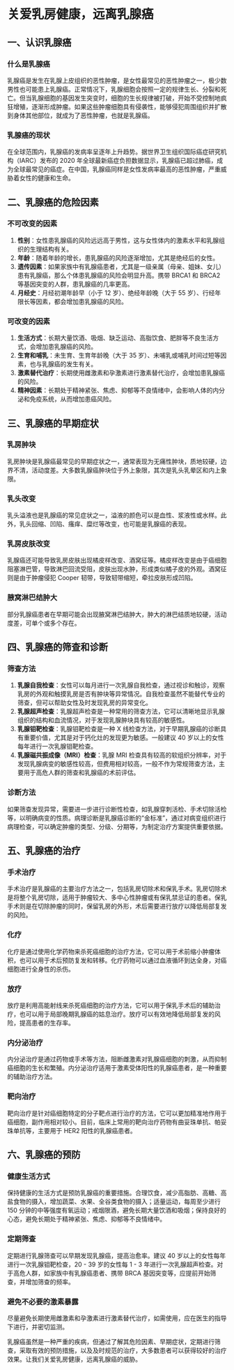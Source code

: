 # 关爱乳房健康，远离乳腺癌

## 一、认识乳腺癌
### 什么是乳腺癌
乳腺癌是发生在乳腺上皮组织的恶性肿瘤，是女性最常见的恶性肿瘤之一，极少数男性也可能患上乳腺癌。正常情况下，乳腺细胞会按照一定的规律生长、分裂和死亡。但当乳腺细胞的基因发生突变时，细胞的生长规律被打破，开始不受控制地疯狂增殖，逐渐形成肿瘤。如果这些肿瘤细胞具有侵袭性，能够侵犯周围组织并扩散到身体其他部位，就成为了恶性肿瘤，也就是乳腺癌。

### 乳腺癌的现状
在全球范围内，乳腺癌的发病率呈逐年上升趋势。据世界卫生组织国际癌症研究机构（IARC）发布的 2020 年全球最新癌症负担数据显示，乳腺癌已超过肺癌，成为全球最常见的癌症。在中国，乳腺癌同样是女性发病率最高的恶性肿瘤，严重威胁着女性的健康和生命。

## 二、乳腺癌的危险因素
### 不可改变的因素
1. **性别**：女性患乳腺癌的风险远远高于男性，这与女性体内的激素水平和乳腺组织的生理结构有关。
2. **年龄**：随着年龄的增长，患乳腺癌的风险逐渐增加，尤其是绝经后的女性。
3. **遗传因素**：如果家族中有乳腺癌患者，尤其是一级亲属（母亲、姐妹、女儿）患有乳腺癌，那么个体患乳腺癌的风险会明显升高。携带 BRCA1 和 BRCA2 等基因突变的人群，患乳腺癌的几率更高。
4. **月经史**：月经初潮年龄早（小于 12 岁）、绝经年龄晚（大于 55 岁）、行经年限长等因素，都会增加患乳腺癌的风险。

### 可改变的因素
1. **生活方式**：长期大量饮酒、吸烟、缺乏运动、高脂饮食、肥胖等不良生活方式，会增加患乳腺癌的风险。
2. **生育和哺乳**：未生育、生育年龄晚（大于 35 岁）、未哺乳或哺乳时间过短等因素，也与乳腺癌的发生有关。
3. **激素替代治疗**：长期使用雌激素和孕激素进行激素替代治疗，会增加患乳腺癌的风险。
4. **精神因素**：长期处于精神紧张、焦虑、抑郁等不良情绪中，会影响人体的内分泌和免疫系统，从而增加患癌风险。

## 三、乳腺癌的早期症状
### 乳房肿块
乳房肿块是乳腺癌最常见的早期症状之一，通常表现为无痛性肿块，质地较硬，边界不清，活动度差。大多数乳腺癌肿块位于外上象限，其次是乳头乳晕区和内上象限。

### 乳头改变
乳头溢液也是乳腺癌的常见症状之一，溢液的颜色可以是血性、浆液性或水样。此外，乳头回缩、凹陷、瘙痒、糜烂等改变，也可能是乳腺癌的表现。

### 乳房皮肤改变
乳腺癌还可能导致乳房皮肤出现橘皮样改变、酒窝征等。橘皮样改变是由于癌细胞阻塞淋巴管，导致淋巴回流受阻，皮肤出现水肿，形成类似橘子皮的外观。酒窝征则是由于肿瘤侵犯 Cooper 韧带，导致韧带缩短，牵拉皮肤形成凹陷。

### 腋窝淋巴结肿大
部分乳腺癌患者在早期可能会出现腋窝淋巴结肿大，肿大的淋巴结质地较硬，活动度差，可单个或多个存在。

## 四、乳腺癌的筛查和诊断
### 筛查方法
1. **乳腺自我检查**：女性可以每月进行一次乳腺自我检查，通过视诊和触诊，观察乳房的外观和触摸乳房是否有肿块等异常情况。自我检查虽然不能替代专业的筛查，但可以帮助女性及时发现乳房的异常变化。
2. **乳腺超声检查**：乳腺超声检查是一种常用的筛查方法，它可以清晰地显示乳腺组织的结构和血流情况，对于发现乳腺肿块具有较高的敏感性。
3. **乳腺钼靶检查**：乳腺钼靶检查是一种 X 线检查方法，对于早期乳腺癌的诊断具有重要价值，尤其是对于钙化灶的发现更为敏感。一般建议 40 岁以上的女性每年进行一次乳腺钼靶检查。
4. **乳腺磁共振成像（MRI）检查**：乳腺 MRI 检查具有较高的软组织分辨率，对于发现乳腺病变的敏感性较高，但费用相对较高，一般不作为常规筛查方法，主要用于高危人群的筛查和乳腺癌的术前评估。

### 诊断方法
如果筛查发现异常，需要进一步进行诊断性检查，如乳腺穿刺活检、手术切除活检等，以明确病变的性质。病理诊断是乳腺癌诊断的“金标准”，通过对病变组织进行病理检查，可以确定肿瘤的类型、分级、分期等，为制定治疗方案提供重要依据。

## 五、乳腺癌的治疗
### 手术治疗
手术治疗是乳腺癌的主要治疗方法之一，包括乳房切除术和保乳手术。乳房切除术是将整个乳房切除，适用于肿瘤较大、多中心性肿瘤或有保乳禁忌证的患者。保乳手术则是在切除肿瘤的同时，保留乳房的外形，术后需要进行放疗以降低局部复发的风险。

### 化疗
化疗是通过使用化学药物来杀死癌细胞的治疗方法，它可以用于术前缩小肿瘤体积，也可以用于术后预防复发和转移。化疗药物可以通过血液循环到达全身，对癌细胞进行全身性的杀伤。

### 放疗
放疗是利用高能射线来杀死癌细胞的治疗方法，它可以用于保乳手术后的辅助治疗，也可以用于局部晚期乳腺癌的姑息治疗。放疗可以有效地降低局部复发的风险，提高患者的生存率。

### 内分泌治疗
内分泌治疗是通过药物或手术等方法，阻断雌激素对乳腺癌细胞的刺激，从而抑制癌细胞的生长和繁殖。内分泌治疗适用于激素受体阳性的乳腺癌患者，是一种重要的辅助治疗方法。

### 靶向治疗
靶向治疗是针对癌细胞特定的分子靶点进行治疗的方法，它可以更加精准地作用于癌细胞，副作用相对较小。目前，临床上常用的靶向治疗药物有曲妥珠单抗、帕妥珠单抗等，主要用于 HER2 阳性的乳腺癌患者。

## 六、乳腺癌的预防
### 健康生活方式
保持健康的生活方式是预防乳腺癌的重要措施。合理饮食，减少高脂肪、高糖、高盐食物的摄入，增加蔬菜、水果、全谷类食物的摄入；适量运动，每周至少进行 150 分钟的中等强度有氧运动；戒烟限酒，避免长期大量饮酒和吸烟；保持良好的心态，避免长期处于精神紧张、焦虑、抑郁等不良情绪中。

### 定期筛查
定期进行乳腺筛查可以早期发现乳腺癌，提高治愈率。建议 40 岁以上的女性每年进行一次乳腺钼靶检查，20 - 39 岁的女性每 1 - 3 年进行一次乳腺超声检查。对于高危人群，如家族中有乳腺癌患者、携带 BRCA 基因突变等，应提前开始筛查，并增加筛查的频率。

### 避免不必要的激素暴露
尽量避免长期使用雌激素和孕激素进行激素替代治疗，如需使用，应在医生的指导下进行，并密切监测。

乳腺癌虽然是一种严重的疾病，但通过了解其危险因素、早期症状，定期进行筛查，采取有效的预防措施，以及及时规范的治疗，大多数患者可以获得较好的治疗效果。让我们关爱乳房健康，远离乳腺癌的威胁。 